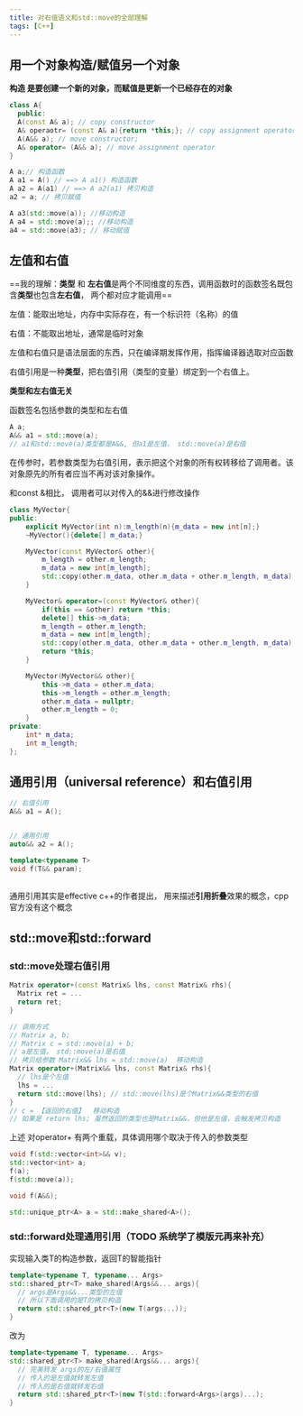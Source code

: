 ```yaml
---
title: 对右值语义和std::move的全部理解  
tags: [C++]
---
```

<!--truncate-->

## 用一个对象构造/赋值另一个对象

**构造 是要创建一个新的对象，而赋值是更新一个已经存在的对象**

```cpp
class A{
  public:
  A(const A& a); // copy constructor
  A& operaotr= (const A& a){return *this;}; // copy assignment operator
  A(A&& a); // move constructor;
  A& operator= (A&& a); // move assignment operator
}
```

```cpp
A a;// 构造函数
A a1 = A() // ==> A a1() 构造函数
A a2 = A(a1) // ==> A a2(a1) 拷贝构造
a2 = a; // 拷贝赋值

A a3(std::move(a)); //移动构造
A a4 = std::move(a);; //移动构造
a4 = std::move(a3); // 移动赋值
```

## 左值和右值

==我的理解：**类型** 和 **左右值**是两个不同维度的东西，调用函数时的函数签名既包含**类型**也包含**左右值**， 两个都对应才能调用==



左值：能取出地址，内存中实际存在，有一个标识符（名称）的值

右值：不能取出地址，通常是临时对象

左值和右值只是语法层面的东西，只在编译期发挥作用，指挥编译器选取对应函数



右值引用是一种**类型**，把右值引用（类型的变量）绑定到一个右值上。

**类型和左右值无关**

函数签名包括参数的类型和左右值

```cpp
A a;
A&& a1 = std::move(a);
// a1和std::move(a)类型都是A&&, 但a1是左值， std::move(a)是右值
```



在传参时，若参数类型为右值引用，表示把这个对象的所有权转移给了调用者。该对象原先的所有者应当不再对该对象操作。

和const &相比， 调用者可以对传入的&&进行修改操作

```cpp
class MyVector{
public:
    explicit MyVector(int n):m_length(n){m_data = new int[n];}
    ~MyVector(){delete[] m_data;}

    MyVector(const MyVector& other){
        m_length = other.m_length;
        m_data = new int[m_length];
        std::copy(other.m_data, other.m_data + other.m_length, m_data);
    }

    MyVector& operator=(const MyVector& other){
        if(this == &other) return *this;
        delete[] this->m_data;
        m_length = other.m_length;
        m_data = new int[m_length];
        std::copy(other.m_data, other.m_data + other.m_length, m_data);
        return *this;
    }

    MyVector(MyVector&& other){
        this->m_data = other.m_data;
        this->m_length = other.m_length;
        other.m_data = nullptr;
        other.m_length = 0;
    }
private:
    int* m_data;
    int m_length;
};
```



## 通用引用（universal reference）和右值引用

```cpp
// 右值引用
A&& a1 = A();


// 通用引用
auto&& a2 = A();

template<typename T>
void f(T&& param);
  

```

通用引用其实是effective c++的作者提出， 用来描述**引用折叠**效果的概念，cpp官方没有这个概念

## std::move和std::forward

### std::move处理右值引用

```cpp
Matrix operator+(const Matrix& lhs, const Matrix& rhs){
  Matrix ret = ...
  return ret;
}

// 调用方式
// Matrix a, b;
// Matrix c = std::move(a) + b;
// a是左值， std::move(a)是右值
// 拷贝给参数 Matrix&& lhs = std::move(a)  移动构造
Matrix operator+(Matrix&& lhs, const Matrix& rhs){
  // lhs是个左值
  lhs = ...
  return std::move(lhs); // std::move(lhs)是个Matrix&&类型的右值
}
// c = 【返回的右值】  移动构造
// 如果是 return lhs; 虽然返回的类型也是Matrix&&，但他是左值，会触发拷贝构造

```

上述 对operator+ 有两个重载，具体调用哪个取决于传入的参数类型



```cpp
void f(std::vector<int>&& v);
std::vector<int> a;
f(a);
f(std::move(a));
```

```cpp
void f(A&&);

std::unique_ptr<A> a = std::make_shared<A>();

```



### std::forward处理通用引用（TODO 系统学了模版元再来补充）

实现输入类T的构造参数，返回T的智能指针

```cpp
template<typename T, typename... Args>
std::shared_ptr<T> make_shared(Args&&... args){
  // args是Args&&...类型的左值
  // 所以下面调用的是T的拷贝构造
  return std::shared_ptr<T>(new T(args...));
}
```

改为

```cpp
template<typename T, typename... Args>
std::shared_ptr<T> make_shared(Args&&... args){
  // 完美转发 args的左/右值属性
  // 传入的是左值就转发左值
  // 传入的是右值就转发右值
  return std::shared_ptr<T>(new T(std::forward<Args>(args)...);
}
```



